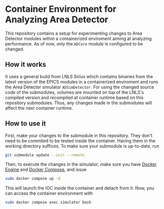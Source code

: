 # Container Environment for Analyzing Area Detector

This repository contains a setup for experimenting changes to Area Detector
modules within a containerized enviroment aiming at analyzing performance. As
of now, only the `ADCore` module is configured to be changed.

## How it works

It uses a general build from LNLS Sirius which contains binaries from the
latest version of the EPICS modules in a containerized enviroment and runs the
Area Detector simulator `ADSimDetector`. For using the changed source code of
the submodules, volumes are mounted on top of the LNLS's compiled version and
recompiled at container runtime based on this repository submodules. Thus, any
changes made in the submodules will affect the next container runtime.

## How to use it

First, make your changes to the submodule in this repository. They don't need
to be commited to be tested inside the container. Having them in the working
directory suffices. To make sure your submodule is up-to-date, run

```bash
git submodule update --init --remote
```

Then, to execute the changes in the simulator, make sure you have [Docker
Engine](https://docs.docker.com/engine) and [Docker
Compose](https://docs.docker.com/compose), and issue

```bash
sudo docker compose up -d
```

This will launch the IOC inside the container and detach from it. Now, you can
access the container environment with

```bash
sudo docker compose exec simulator bash
```
